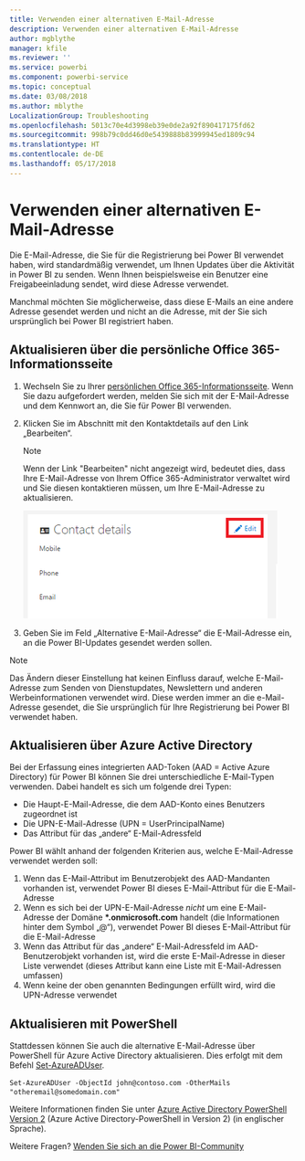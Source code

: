 ```yaml
---
title: Verwenden einer alternativen E-Mail-Adresse
description: Verwenden einer alternativen E-Mail-Adresse
author: mgblythe
manager: kfile
ms.reviewer: ''
ms.service: powerbi
ms.component: powerbi-service
ms.topic: conceptual
ms.date: 03/08/2018
ms.author: mblythe
LocalizationGroup: Troubleshooting
ms.openlocfilehash: 5013c70e4d3998eb39e0de2a92f890417175fd62
ms.sourcegitcommit: 998b79c0dd46d0e5439888b83999945ed1809c94
ms.translationtype: HT
ms.contentlocale: de-DE
ms.lasthandoff: 05/17/2018
---
```

# <a name="using-an-alternate-email-address"></a>Verwenden einer alternativen E-Mail-Adresse
Die E-Mail-Adresse, die Sie für die Registrierung bei Power BI verwendet haben, wird standardmäßig verwendet, um Ihnen Updates über die Aktivität in Power BI zu senden.  Wenn Ihnen beispielsweise ein Benutzer eine Freigabeeinladung sendet, wird diese Adresse verwendet.

Manchmal möchten Sie möglicherweise, dass diese E-Mails an eine andere Adresse gesendet werden und nicht an die Adresse, mit der Sie sich ursprünglich bei Power BI registriert haben.

## <a name="updating-through-office-365-personal-info-page"></a>Aktualisieren über die persönliche Office 365-Informationsseite
1. Wechseln Sie zu Ihrer [persönlichen Office 365-Informationsseite](https://portal.office.com/account/#personalinfo).  Wenn Sie dazu aufgefordert werden, melden Sie sich mit der E-Mail-Adresse und dem Kennwort an, die Sie für Power BI verwenden.
2. Klicken Sie im Abschnitt mit den Kontaktdetails auf den Link „Bearbeiten“.  
   
   > [!NOTE]
   > Wenn der Link "Bearbeiten" nicht angezeigt wird, bedeutet dies, dass Ihre E-Mail-Adresse von Ihrem Office 365-Administrator verwaltet wird und Sie diesen kontaktieren müssen, um Ihre E-Mail-Adresse zu aktualisieren.
   > 
   > 
   
   ![](media/service-admin-alternate-email-address-for-power-bi/contact-details.png)
3. Geben Sie im Feld „Alternative E-Mail-Adresse“ die E-Mail-Adresse ein, an die Power BI-Updates gesendet werden sollen.

> [!NOTE]
> Das Ändern dieser Einstellung hat keinen Einfluss darauf, welche E-Mail-Adresse zum Senden von Dienstupdates, Newslettern und anderen Werbeinformationen verwendet wird.  Diese werden immer an die e-Mail-Adresse gesendet, die Sie ursprünglich für Ihre Registrierung bei Power BI verwendet haben.
> 
> 

## <a name="updating-through-azure-active-directory"></a>Aktualisieren über Azure Active Directory
Bei der Erfassung eines integrierten AAD-Token (AAD = Active Azure Directory) für Power BI können Sie drei unterschiedliche E-Mail-Typen verwenden. Dabei handelt es sich um folgende drei Typen:

* Die Haupt-E-Mail-Adresse, die dem AAD-Konto eines Benutzers zugeordnet ist
* Die UPN-E-Mail-Adresse (UPN = UserPrincipalName)
* Das Attribut für das „andere“ E-Mail-Adressfeld

Power BI wählt anhand der folgenden Kriterien aus, welche E-Mail-Adresse verwendet werden soll:
1.  Wenn das E-Mail-Attribut im Benutzerobjekt des AAD-Mandanten vorhanden ist, verwendet Power BI dieses E-Mail-Attribut für die E-Mail-Adresse
2.  Wenn es sich bei der UPN-E-Mail-Adresse *nicht* um eine E-Mail-Adresse der Domäne **\*.onmicrosoft.com** handelt (die Informationen hinter dem Symbol „\@“), verwendet Power BI dieses E-Mail-Attribut für die E-Mail-Adresse
3.  Wenn das Attribut für das „andere“ E-Mail-Adressfeld im AAD-Benutzerobjekt vorhanden ist, wird die erste E-Mail-Adresse in dieser Liste verwendet (dieses Attribut kann eine Liste mit E-Mail-Adressen umfassen)
4. Wenn keine der oben genannten Bedingungen erfüllt wird, wird die UPN-Adresse verwendet

## <a name="updating-with-powershell"></a>Aktualisieren mit PowerShell
Stattdessen können Sie auch die alternative E-Mail-Adresse über PowerShell für Azure Active Directory aktualisieren. Dies erfolgt mit dem Befehl [Set-AzureADUser](https://docs.microsoft.com/powershell/module/azuread/set-azureaduser).

```
Set-AzureADUser -ObjectId john@contoso.com -OtherMails "otheremail@somedomain.com"
```

Weitere Informationen finden Sie unter [Azure Active Directory PowerShell Version 2](https://docs.microsoft.com/powershell/azure/active-directory/install-adv2) (Azure Active Directory-PowerShell in Version 2) (in englischer Sprache).

Weitere Fragen? [Wenden Sie sich an die Power BI-Community](http://community.powerbi.com/)

